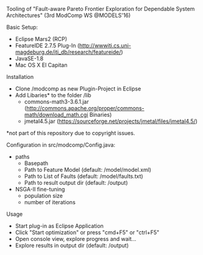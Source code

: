 Tooling of "Fault-aware Pareto Frontier Exploration for Dependable System Architectures" (3rd ModComp WS @MODELS'16)

Basic Setup:
- Eclipse Mars2 (RCP)
- FeatureIDE 2.7.5 Plug-In (http://wwwiti.cs.uni-magdeburg.de/iti_db/research/featureide/)
- JavaSE-1.8
- Mac OS X El Capitan

Installation
- Clone /modcomp as new Plugin-Project in Eclipse
- Add Libaries* to the folder /lib
  - commons-math3-3.6.1.jar (http://commons.apache.org/proper/commons-math/download_math.cgi  Binaries)
  - jmetal4.5.jar (https://sourceforge.net/projects/jmetal/files/jmetal4.5/) 

*not part of this repository due to copyright issues.

Configuration in src/modcomp/Config.java:
- paths
  - Basepath
  - Path to Feature Model (default: /model/model.xml)
  - Path to List of Faults (default: /model/faults.txt)
  - Path to result output dir (default: /output)
- NSGA-II fine-tuning
  - population size
  - number of iterations

Usage
- Start plug-in as Eclipse Application
- Click "Start optimization" or press "cmd+F5" or "ctrl+F5"
- Open console view, explore progress and wait...
- Explore results in output dir (default: /output)
